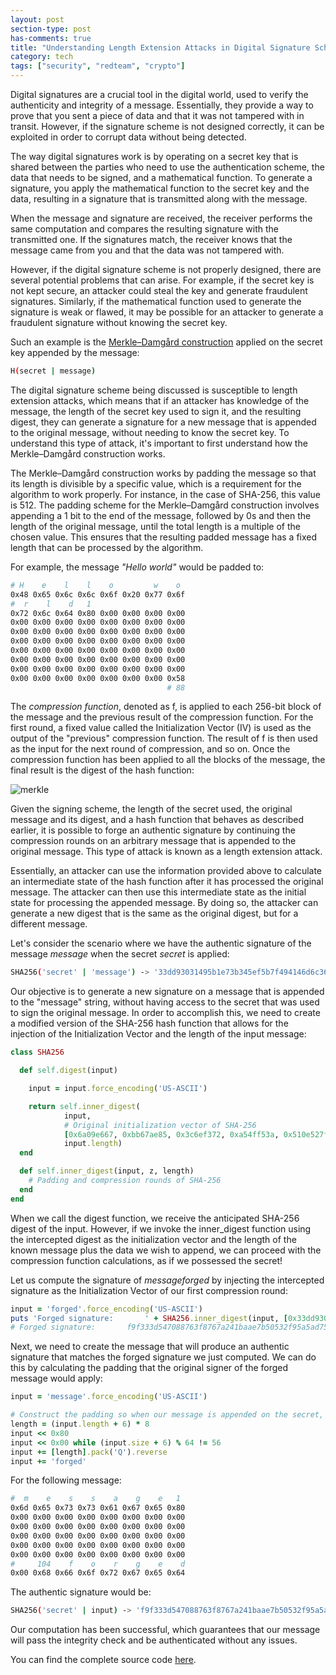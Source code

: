 ```yaml
---
layout: post
section-type: post
has-comments: true
title: "Understanding Length Extension Attacks in Digital Signature Schemes"
category: tech
tags: ["security", "redteam", "crypto"]
---
```


Digital signatures are a crucial tool in the digital world, used to verify the
authenticity and integrity of a message. Essentially, they provide a way to
prove that you sent a piece of data and that it was not tampered with in
transit. However, if the signature scheme is not designed correctly, it can be
exploited in order to corrupt data without being detected.

The way digital signatures work is by operating on a secret key that is shared
between the parties who need to use the authentication scheme, the data that
needs to be signed, and a mathematical function. To generate a signature, you
apply the mathematical function to the secret key and the data, resulting in a
signature that is transmitted along with the message.

When the message and signature are received, the receiver performs the same
computation and compares the resulting signature with the transmitted one. If
the signatures match, the receiver knows that the message came from you and that
the data was not tampered with.

However, if the digital signature scheme is not properly designed, there are
several potential problems that can arise. For example, if the secret key is not
kept secure, an attacker could steal the key and generate fraudulent signatures.
Similarly, if the mathematical function used to generate the signature is weak
or flawed, it may be possible for an attacker to generate a fraudulent signature
without knowing the secret key.

Such an example is the
[Merkle–Damgård construction](https://en.wikipedia.org/wiki/Merkle%E2%80%93Damg%C3%A5rd_construction)
applied on the secret key appended by the message:

```bash
H(secret | message)
```

The digital signature scheme being discussed is susceptible to length extension
attacks, which means that if an attacker has knowledge of the message, the
length of the secret key used to sign it, and the resulting digest, they can
generate a signature for a new message that is appended to the original message,
without needing to know the secret key. To understand this type of attack, it's
important to first understand how the Merkle–Damgård construction works.

The Merkle–Damgård construction works by padding the message so that its length
is divisible by a specific value, which is a requirement for the algorithm to
work properly. For instance, in the case of SHA-256, this value is 512. The
padding scheme for the Merkle–Damgård construction involves appending a 1 bit to
the end of the message, followed by 0s and then the length of the original
message, until the total length is a multiple of the chosen value. This ensures
that the resulting padded message has a fixed length that can be processed by
the algorithm.

For example, the message _"Hello world"_ would be padded to:

```bash
# H    e    l    l    o         w    o
0x48 0x65 0x6c 0x6c 0x6f 0x20 0x77 0x6f
#  r    l    d   1
0x72 0x6c 0x64 0x80 0x00 0x00 0x00 0x00
0x00 0x00 0x00 0x00 0x00 0x00 0x00 0x00
0x00 0x00 0x00 0x00 0x00 0x00 0x00 0x00
0x00 0x00 0x00 0x00 0x00 0x00 0x00 0x00
0x00 0x00 0x00 0x00 0x00 0x00 0x00 0x00
0x00 0x00 0x00 0x00 0x00 0x00 0x00 0x00
0x00 0x00 0x00 0x00 0x00 0x00 0x00 0x00
0x00 0x00 0x00 0x00 0x00 0x00 0x00 0x58
                                   # 88
```

The _compression function_, denoted as f, is applied to each 256-bit block of
the message and the previous result of the compression function. For the first
round, a fixed value called the Initialization Vector (IV) is used as the output
of the "previous" compression function. The result of f is then used as the
input for the next round of compression, and so on. Once the compression
function has been applied to all the blocks of the message, the final result is
the digest of the hash function:

![merkle](https://upload.wikimedia.org/wikipedia/commons/thumb/e/ed/Merkle-Damgard_hash_big.svg/800px-Merkle-Damgard_hash_big.svg.png)

Given the signing scheme, the length of the secret used, the original message
and its digest, and a hash function that behaves as described earlier, it is
possible to forge an authentic signature by continuing the compression rounds on
an arbitrary message that is appended to the original message. This type of
attack is known as a length extension attack.

Essentially, an attacker can use the information provided above to calculate an
intermediate state of the hash function after it has processed the original
message. The attacker can then use this intermediate state as the initial state
for processing the appended message. By doing so, the attacker can generate a
new digest that is the same as the original digest, but for a different message.

Let's consider the scenario where we have the authentic signature of the message
_message_ when the secret _secret_ is applied:

```bash
SHA256('secret' | 'message') -> '33dd93031495b1e73b345ef5b7f494146d6c361908b4f2ad9cf7bbd35cffaa26'
```

Our objective is to generate a new signature on a message that is appended to
the "message" string, without having access to the secret that was used to sign
the original message. In order to accomplish this, we need to create a modified
version of the SHA-256 hash function that allows for the injection of the
Initialization Vector and the length of the input message:

```ruby
class SHA256

  def self.digest(input)

    input = input.force_encoding('US-ASCII')

    return self.inner_digest(
            input,
            # Original initialization vector of SHA-256
            [0x6a09e667, 0xbb67ae85, 0x3c6ef372, 0xa54ff53a, 0x510e527f, 0x9b05688c, 0x1f83d9ab, 0x5be0cd19],
            input.length)
  end

  def self.inner_digest(input, z, length)
    # Padding and compression rounds of SHA-256
  end
end
```

When we call the digest function, we receive the anticipated SHA-256 digest of
the input. However, if we invoke the inner_digest function using the intercepted
digest as the initialization vector and the length of the known message plus the
data we wish to append, we can proceed with the compression function
calculations, as if we possessed the secret!

Let us compute the signature of _messageforged_ by injecting the intercepted
signature as the Initialization Vector of our first compression round:

```ruby
input = 'forged'.force_encoding('US-ASCII')
puts 'Forged signature:       ' + SHA256.inner_digest(input, [0x33dd9303, 0x1495b1e7, 0x3b345ef5, 0xb7f49414, 0x6d6c3619, 0x08b4f2ad, 0x9cf7bbd3, 0x5cffaa26], 70)
# Forged signature:       f9f333d547088763f8767a241baae7b50532f95a5ad75071a8e2960bc430fd37
```

Next, we need to create the message that will produce an authentic signature
that matches the forged signature we just computed. We can do this by
calculating the padding that the original signer of the forged message would
apply:

```ruby
input = 'message'.force_encoding('US-ASCII')

# Construct the padding so when our message is appended on the secret, then our 'forged' string is pushed to the next block message
length = (input.length + 6) * 8
input << 0x80
input << 0x00 while (input.size + 6) % 64 != 56
input += [length].pack('Q').reverse
input += 'forged'
```

For the following message:

```bash
#  m    e    s    s    a    g    e   1
0x6d 0x65 0x73 0x73 0x61 0x67 0x65 0x80
0x00 0x00 0x00 0x00 0x00 0x00 0x00 0x00
0x00 0x00 0x00 0x00 0x00 0x00 0x00 0x00
0x00 0x00 0x00 0x00 0x00 0x00 0x00 0x00
0x00 0x00 0x00 0x00 0x00 0x00 0x00 0x00
0x00 0x00 0x00 0x00 0x00 0x00 0x00 0x00
#     104    f    o    r    g    e    d
0x00 0x68 0x66 0x6f 0x72 0x67 0x65 0x64
```

The authentic signature would be:

```bash
SHA256('secret' | input) -> 'f9f333d547088763f8767a241baae7b50532f95a5ad75071a8e2960bc430fd37'
```

Our computation has been successful, which guarantees that our message will pass
the integrity check and be authenticated without any issues.

You can find the complete source code
[here](https://gist.github.com/le4ker/58fda8b16f12a4b52790b0011322d4c9).
